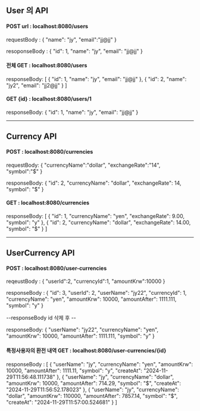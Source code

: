 
## User 의 API
#### POST url :  localhost:8080/users

requestBody : {
    "name": "jy",
    "email":"jj@jj"
}

resoponseBody : {
    "id": 1,
    "name": "jy",
    "email": "jj@jj"
}
#### 전체 GET  : localhost:8080/users

responseBody: [
    {
        "id": 1,
        "name": "jy",
        "email": "jj@jj"
    },
    {
        "id": 2,
        "name": "jy2",
        "email": "jj2@jj"
    }
]

#### GET {id}  : localhost:8080/users/1
responseBody: {
    "id": 1,
    "name": "jy",
    "email": "jj@jj"
}

---
## Currency API
#### POST : localhost:8080/currencies

requestBody: {
          "currencyName":"dollar",
            "exchangeRate":"14",
            "symbol":"$"
}

responseBody: {
    "id": 2,
    "currencyName": "dollar",
    "exchangeRate": 14,
    "symbol": "$"
}

#### GET : localhost:8080/currencies

responseBody: [
    {
        "id": 1,
        "currencyName": "yen",
        "exchangeRate": 9.00,
        "symbol": "y"
    },
    {
        "id": 2,
        "currencyName": "dollar",
        "exchangeRate": 14.00,
        "symbol": "$"
    }
]

---
## UserCurrency API
#### POST : localhost:8080/user-currencies

reqeustBody : {
    "userId":2,
    "currencyId":1,
    "amountKrw":10000
}

responseBody : {
    "id": 3,
    "userId": 2,
    "userName": "jy22",
    "currencyId": 1,
    "currencyName": "yen",
    "amountKrw": 10000,
    "amountAfter": 1111.111,
    "symbol": "y"
}

--responseBody id 삭제 후 --

responseBody: {
    "userName": "jy22",
    "currencyName": "yen",
    "amountKrw": 10000,
    "amountAfter": 1111.111,
    "symbol": "y"
}

#### 특정사용자의 환전 내역 GET : localhost:8080/user-currencies/{id}
responseBody : [
    {
        "userName": "jy",
        "currencyName": "yen",
        "amountKrw": 10000,
        "amountAfter": 1111.11,
        "symbol": "y",
        "createAt": "2024-11-29T11:56:48.111738"
    },
    {
        "userName": "jy",
        "currencyName": "dollar",
        "amountKrw": 10000,
        "amountAfter": 714.29,
        "symbol": "$",
        "createAt": "2024-11-29T11:56:52.178023"
    },
    {
        "userName": "jy",
        "currencyName": "dollar",
        "amountKrw": 110000,
        "amountAfter": 7857.14,
        "symbol": "$",
        "createAt": "2024-11-29T11:57:00.524681"
    }
]

